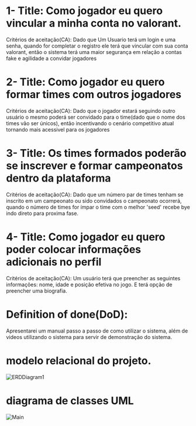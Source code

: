 # 1- Title: Como jogador eu quero vincular a minha conta no valorant.
  
 Critérios de aceitação(CA): Dado que Um Usuario terá um login e uma senha, quando for completar o registro ele terá que vincular com sua conta valorant, então o sistema terá uma maior segurança em relação a contas fake e agilidade a convidar jogadores

# 2- Title: Como jogador eu quero formar times com outros jogadores
  
 Critérios de aceitação(CA): Dado que o jogador estará seguindo outro usuário o mesmo poderá ser convidado para o time(dado que o nome dos times vão ser únicos), então incentivando o cenário competitivo atual tornando mais acessivel para os jogadores

# 3- Title: Os times formados poderão se inscrever e formar campeonatos dentro da plataforma

 Critérios de aceitação(CA): Dado que um número par de times tenham se inscrito em um campeonato ou sido convidados o campeonato ocorrerá, quando o número de times for ímpar o time com o melhor 'seed' recebe bye indo direto para proxima fase.

# 4- Title: Como jogador eu quero poder colocar informações adicionais no perfil

 Critérios de aceitação(CA): Um usuário terá que preencher as seguintes informações: nome, idade e posição efetiva no jogo. E terá opção de preencher uma biografia.

# Definition of done(DoD): 
 Apresentarei um manual passo a passo de como utilizar o sistema, além de videos utilizando o sistema para servir de demonstração do sistema.

# modelo relacional do projeto.
![ERDDiagram1](https://user-images.githubusercontent.com/100696361/193473479-f3c7f4a8-3088-4333-aca5-74e9b4816de5.jpg)



# diagrama de classes UML
![Main](https://user-images.githubusercontent.com/100696361/193474661-57b97670-ff06-4793-bde2-068ab02d6671.jpg)
